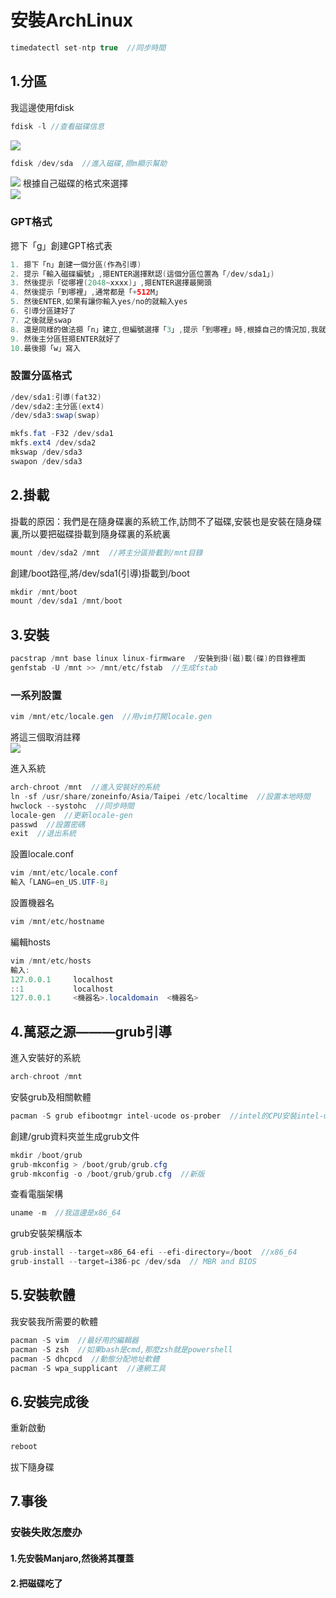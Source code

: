 # 安裝ArchLinux
```java
timedatectl set-ntp true  //同步時間
```
## 1.分區
我這邊使用fdisk
```java
fdisk -l //查看磁碟信息
```
![](https://github.com/XxiaozhaiX/images/blob/main/fdisk/main.jpg)
```java
fdisk /dev/sda  //進入磁碟,摁m顯示幫助
```
![](https://github.com/XxiaozhaiX/images/blob/main/fdisk/fdiskdev.png)
根據自己磁碟的格式來選擇  
![](https://github.com/XxiaozhaiX/images/blob/main/fdisk/n.png)
### GPT格式
摁下「g」創建GPT格式表
```java 
1. 摁下「n」創建一個分區(作為引導)
2. 提示「輸入磁碟編號」,摁ENTER選擇默認(這個分區位置為「/dev/sda1」)
3. 然後提示「從哪裡(2048~xxxx)」,摁ENTER選擇最開頭
4. 然後提示「到哪裡」,通常都是「+512M」
5. 然後ENTER,如果有讓你輸入yes/no的就輸入yes
6. 引導分區建好了
7. 之後就是swap
8. 還是同樣的做法摁「n」建立,但編號選擇「3」,提示「到哪裡」時,根據自己的情況加,我就輸入我的記憶體大小「+8G」
9. 然後主分區狂摁ENTER就好了
10.最後摁「w」寫入
```
### 設置分區格式
```java
/dev/sda1:引導(fat32)
/dev/sda2:主分區(ext4)
/dev/sda3:swap(swap)
```
```java
mkfs.fat -F32 /dev/sda1
mkfs.ext4 /dev/sda2
mkswap /dev/sda3
swapon /dev/sda3
```
## 2.掛載
掛載的原因：我們是在隨身碟裏的系統工作,訪問不了磁碟,安裝也是安裝在隨身碟裏,所以要把磁碟掛載到隨身碟裏的系統裏
```java
mount /dev/sda2 /mnt  //將主分區掛載到/mnt目錄
```
創建/boot路徑,將/dev/sda1(引導)掛載到/boot
```java
mkdir /mnt/boot
mount /dev/sda1 /mnt/boot
```
##  3.安裝
```java
pacstrap /mnt base linux linux-firmware  /安裝到掛(磁)載(碟)的目錄裡面
genfstab -U /mnt >> /mnt/etc/fstab  //生成fstab
```
### 一系列設置
```java
vim /mnt/etc/locale.gen  //用vim打開locale.gen
```
將這三個取消註釋    
![](https://github.com/XxiaozhaiX/images/blob/main/fdisk/locale.gen.png)  
  
進入系統    
```java
arch-chroot /mnt  //進入安裝好的系統
ln -sf /usr/share/zoneinfo/Asia/Taipei /etc/localtime  //設置本地時間
hwclock --systohc  //同步時間
locale-gen  //更新locale-gen
passwd  //設置密碼
exit  //退出系統
```
設置locale.conf   
```java
vim /mnt/etc/locale.conf
輸入「LANG=en_US.UTF-8」
```
設置機器名
```java
vim /mnt/etc/hostname
```
編輯hosts
```java
vim /mnt/etc/hosts
輸入:
127.0.0.1     localhost
::1           localhost
127.0.0.1     <機器名>.localdomain  <機器名>
```
## 4.萬惡之源———grub引導
進入安裝好的系統  
```java
arch-chroot /mnt
```
安裝grub及相關軟體 
```java
pacman -S grub efibootmgr intel-ucode os-prober  //intel的CPU安裝intel-ucode   amd的CPU安裝amd-ucode
```
創建/grub資料夾並生成grub文件 
```java
mkdir /boot/grub
grub-mkconfig > /boot/grub/grub.cfg
grub-mkconfig -o /boot/grub/grub.cfg  //新版
```
查看電腦架構  
```java
uname -m  //我這邊是x86_64
```
grub安裝架構版本
```java
grub-install --target=x86_64-efi --efi-directory=/boot  //x86_64
grub-install --target=i386-pc /dev/sda  // MBR and BIOS
```
## 5.安裝軟體
我安裝我所需要的軟體
```java
pacman -S vim  //最好用的編輯器
pacman -S zsh  //如果bash是cmd,那麼zsh就是powershell
pacman -S dhcpcd  //動態分配地址軟體
pacman -S wpa_supplicant  //連網工具
```
## 6.安裝完成後
重新啟動
```java
reboot
```
拔下隨身碟
## 7.事後
### 安裝失敗怎麼办
#### 1.先安裝Manjaro,然後將其覆蓋
#### 2.把磁碟吃了
